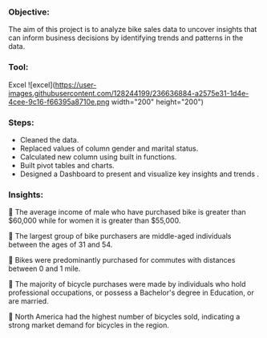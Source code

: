 ### Objective:
The aim of this project is to analyze bike sales data to uncover insights that can inform business decisions by identifying trends and patterns in the data.

### Tool:
Excel ![excel](https://user-images.githubusercontent.com/128244199/236636884-a2575e31-1d4e-4cee-9c16-f66395a8710e.png width="200" height="200")

### Steps:
- Cleaned the data.
- Replaced values of column gender and marital status.
- Calculated new column using built in functions.
- Built pivot tables and charts.
- Designed a Dashboard to present and visualize key insights and trends .

### Insights:
📍 The average income of male who have purchased bike is greater than $60,000 while for women it is greater than $55,000.

📍 The largest group of bike purchasers are middle-aged individuals between the ages of 31 and 54.

📍 Bikes were predominantly purchased for commutes with distances between 0 and 1 mile.

📍 The majority of bicycle purchases were made by individuals who hold professional occupations, or possess a Bachelor's degree in Education, or are married.

📍 North America had the highest number of bicycles sold, indicating a strong market demand for bicycles in the region.
